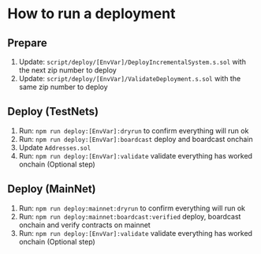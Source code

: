 # How to run a deployment

## Prepare

1. Update: `script/deploy/[EnvVar]/DeployIncrementalSystem.s.sol` with the next zip number to deploy
2. Update: `script/deploy/[EnvVar]/ValidateDeployment.s.sol` with the same zip number to deploy

## Deploy (TestNets)

1. Run: `npm run deploy:[EnvVar]:dryrun` to confirm everything will run ok
2. Run: `npm run deploy:[EnvVar]:boardcast` deploy and boardcast onchain
3. Update `Addresses.sol`
3. Run: `npm run deploy:[EnvVar]:validate` validate everything has worked onchain (Optional step)  

## Deploy (MainNet)

1. Run: `npm run deploy:mainnet:dryrun` to confirm everything will run ok
2. Run: `npm run deploy:mainnet:boardcast:verified` deploy, boardcast onchain and verify contracts on mainnet
3. Run: `npm run deploy:[EnvVar]:validate` validate everything has worked onchain (Optional step)  
